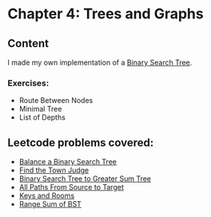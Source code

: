 # Chapter 4: Trees and Graphs

## Content

I made my own implementation of a [Binary Search Tree](BinarySearchTree.ts).

### Exercises:

* Route Between Nodes
* Minimal Tree
* List of Depths


## Leetcode problems covered:

* [Balance a Binary Search Tree](https://leetcode.com/problems/balance-a-binary-search-tree/)
* [Find the Town Judge](https://leetcode.com/problems/find-the-town-judge/)
* [Binary Search Tree to Greater Sum Tree](https://leetcode.com/problems/binary-search-tree-to-greater-sum-tree/)
* [All Paths From Source to Target](https://leetcode.com/problems/all-paths-from-source-to-target/)
* [Keys and Rooms](https://leetcode.com/problems/keys-and-rooms/)
* [Range Sum of BST](https://leetcode.com/problems/range-sum-of-bst/)